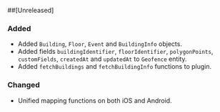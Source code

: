 ##[Unreleased]

### Added

- Added `Building`, `Floor`, `Event` and `BuildingInfo` objects.
- Added fields `buildingIdentifier`, `floorIdentifier`, `polygonPoints`, `customFields`, `createdAt` and `updatedAt` to `Geofence` entity.
- Added `fetchBuildings` and `fetchBuildingInfo` functions to plugin.

### Changed

- Unified mapping functions on both iOS and Android.
